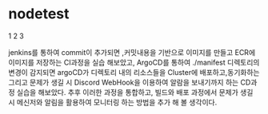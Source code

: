 # nodetest
1
2
3

jenkins를 통하여 commit이 추가되면 ,커밋내용을 기반으로 이미지를 만들고 ECR에 이미지를 저장하는 CI과정을 실습 해보았고,
ArgoCD를 통하여 ./manifest 디렉토리의 변경이 감지되면 argoCD가 디렉토리 내의 리소스들을 Cluster에 배포하고,동기화하는 그리고 문제가 생길 시 Discord WebHook을 이용하여 알람을 보내기까지 하는 CD과정 실습을 해보았다.
추후 이러한 과정을 통합하고, 빌드와 배포 과정에서 문제가 생길 시 메신저와 알림을 활용하여 모니터링 하는 방법을 추가 해 볼 생각이다.
